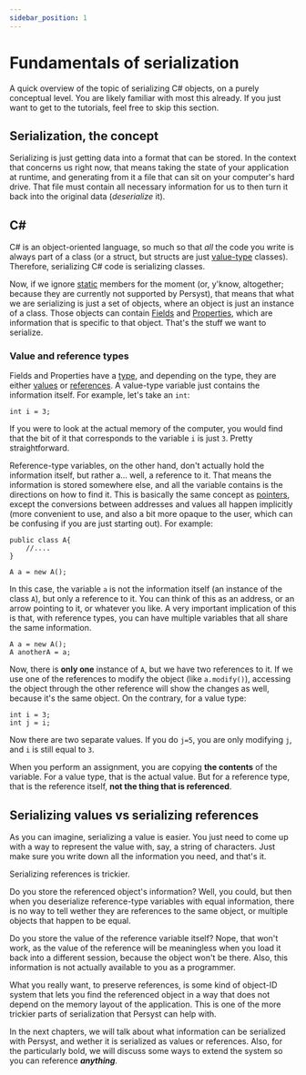 ```yaml
---
sidebar_position: 1
---
```


# Fundamentals of serialization

A quick overview of the topic of serializing C# objects, on a purely conceptual level. You are likely familiar with most this already. If you just want to get to the tutorials, feel free to skip this section. 

## Serialization, the concept

Serializing is just getting data into a format that can be stored. In the context that concerns us right now, that means taking the state of your application at runtime, and generating from it a file that can sit on your computer's hard drive. That file must contain all necessary information for us to then turn it back into the original data (*deserialize* it).

## C#
C# is an object-oriented language, so much so that *all* the code you write is always part of a class (or a struct, but structs are just [value-type](https://docs.microsoft.com/en-gb/dotnet/csharp/language-reference/builtin-types/value-types) classes). Therefore, serializing C# code is serializing classes.

Now, if we ignore [static](https://docs.microsoft.com/en-us/dotnet/csharp/language-reference/keywords/static) members for the moment (or, y'know, altogether; because they are currently not supported by Persyst), that means that what we are serializing is just a set of objects, where an object is just an instance of a class. Those objects can contain [Fields](https://docs.microsoft.com/en-us/dotnet/csharp/programming-guide/classes-and-structs/fields) and [Properties](https://docs.microsoft.com/en-us/dotnet/csharp/programming-guide/classes-and-structs/properties), which are information that is specific to that object. That's the stuff we want to serialize.


### Value and reference types

Fields and Properties have a [type](https://docs.microsoft.com/en-us/dotnet/csharp/fundamentals/types/), and depending on the type, they are either [values](https://docs.microsoft.com/en-us/dotnet/csharp/language-reference/builtin-types/value-types) or [references](https://docs.microsoft.com/en-us/dotnet/csharp/language-reference/keywords/reference-types). A value-type variable just contains the information itself. For example, let's take an `int`:

```
int i = 3;
```

If you were to look at the actual memory of the computer, you would find that the bit of it that corresponds to the variable `i` is just `3`. Pretty straightforward.

Reference-type variables, on the other hand, don't actually hold the information itself, but rather a... well, a reference to it. That means the information is stored somewhere else, and all the variable contains is the directions on how to find it. This is basically the same concept as [pointers](https://en.wikipedia.org/wiki/Pointer_(computer_programming)), except the conversions between addresses and values all happen implicitly (more convenient to use, and also a bit more opaque to the user, which can be confusing if you are just starting out). For example:

```
public class A{
    //....
}

A a = new A();
```

In this case, the variable `a` is not the information itself (an instance of the class `A`), but only a reference to it. You can think of this as an address, or an arrow pointing to it, or whatever you like. A very important implication of this is that, with reference types, you can have multiple variables that all share the same information.

```
A a = new A();
A anotherA = a;
```

Now, there is **only one** instance of `A`, but we have two references to it. If we use one of the references to modify the object (like `a.modify()`), accessing the object through the other reference will show the changes as well, because it's the same object. On the contrary, for a value type:

```
int i = 3;
int j = i;
```

Now there are two separate values. If you do `j=5`, you are only modifying `j`, and `i` is still equal to `3`. 

When you perform an assignment, you are copying **the contents** of the variable. For a value type, that is the actual value. But for a reference type, that is the reference itself, **not the thing that is referenced**.

## Serializing values vs serializing references

As you can imagine, serializing a value is easier. You just need to come up with a way to represent the value with, say, a string of characters. Just make sure you write down all the information you need, and that's it. 

Serializing references is trickier. 

Do you store the referenced object's information? Well, you could, but then when you deserialize reference-type variables with equal information, there is no way to tell wether they are references to the same object, or multiple objects that happen to be equal.

Do you store the value of the reference variable itself? Nope, that won't work, as the value of the reference will be meaningless when you load it back into a different session, because the object won't be there. Also, this information is not actually available to you as a programmer.

What you really want, to preserve references, is some kind of object-ID system that lets you find the referenced object in a way that does not depend on the memory layout of the application. This is one of the more trickier parts of serialization that Persyst can help with.

In the next chapters, we will talk about what information can be serialized with Persyst, and wether it is serialized as values or references. Also, for the particularly bold, we will discuss some ways to extend the system so you can reference ***anything***.